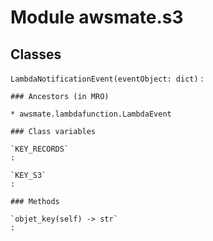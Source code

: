 Module awsmate.s3
=================

Classes
-------

`LambdaNotificationEvent(eventObject: dict)`
:   

    ### Ancestors (in MRO)

    * awsmate.lambdafunction.LambdaEvent

    ### Class variables

    `KEY_RECORDS`
    :

    `KEY_S3`
    :

    ### Methods

    `objet_key(self) ‑> str`
    :
